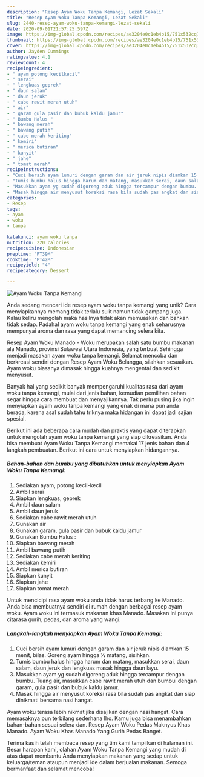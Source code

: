```yaml
---
description: "Resep Ayam Woku Tanpa Kemangi, Lezat Sekali"
title: "Resep Ayam Woku Tanpa Kemangi, Lezat Sekali"
slug: 2440-resep-ayam-woku-tanpa-kemangi-lezat-sekali
date: 2020-09-01T21:57:25.597Z
image: https://img-global.cpcdn.com/recipes/ae3204e0c1eb4b15/751x532cq70/ayam-woku-tanpa-kemangi-foto-resep-utama.jpg
thumbnail: https://img-global.cpcdn.com/recipes/ae3204e0c1eb4b15/751x532cq70/ayam-woku-tanpa-kemangi-foto-resep-utama.jpg
cover: https://img-global.cpcdn.com/recipes/ae3204e0c1eb4b15/751x532cq70/ayam-woku-tanpa-kemangi-foto-resep-utama.jpg
author: Jayden Cummings
ratingvalue: 4.1
reviewcount: 4
recipeingredient:
- " ayam potong kecilkecil"
- " serai"
- " lengkuas geprek"
- " daun salam"
- " daun jeruk"
- " cabe rawit merah utuh"
- " air"
- " garam gula pasir dan bubuk kaldu jamur"
- " Bumbu Halus "
- " bawang merah"
- " bawang putih"
- " cabe merah keriting"
- " kemiri"
- " merica butiran"
- " kunyit"
- " jahe"
- " tomat merah"
recipeinstructions:
- "Cuci bersih ayam lumuri dengan garam dan air jeruk nipis diamkan 15 menit, bilas. Goreng ayam hingga ½ matang, sisihkan."
- "Tumis bumbu halus hingga harum dan matang, masukkan serai, daun salam, daun jeruk dan lengkuas masak hingga daun layu."
- "Masukkan ayam yg sudah digoreng aduk hingga tercampur dengan bumbu. Tuang air, masukkan cabe rawit merah utuh dan bumbui dengan garam, gula pasir dan bubuk kaldu jamur."
- "Masak hingga air menyusut koreksi rasa bila sudah pas angkat dan siap dinikmati bersama nasi hangat."
categories:
- Resep
tags:
- ayam
- woku
- tanpa

katakunci: ayam woku tanpa 
nutrition: 220 calories
recipecuisine: Indonesian
preptime: "PT39M"
cooktime: "PT42M"
recipeyield: "4"
recipecategory: Dessert

---
```



![Ayam Woku Tanpa Kemangi](https://img-global.cpcdn.com/recipes/ae3204e0c1eb4b15/751x532cq70/ayam-woku-tanpa-kemangi-foto-resep-utama.jpg)

Anda sedang mencari ide resep ayam woku tanpa kemangi yang unik? Cara menyiapkannya memang tidak terlalu sulit namun tidak gampang juga. Kalau keliru mengolah maka hasilnya tidak akan memuaskan dan bahkan tidak sedap. Padahal ayam woku tanpa kemangi yang enak seharusnya mempunyai aroma dan rasa yang dapat memancing selera kita.

Resep Ayam Woku Manado - Woku merupakan salah satu bumbu makanan ala Manado, provinsi Sulawesi Utara Indonesia, yang terbuat Sehingga menjadi masakan ayam woku tanpa kemangi. Selamat mencoba dan berkreasi sendiri dengan Resep Ayam Woku Belangga, silahkan sesuaikan. Ayam woku biasanya dimasak hingga kuahnya mengental dan sedikit menyusut.

Banyak hal yang sedikit banyak mempengaruhi kualitas rasa dari ayam woku tanpa kemangi, mulai dari jenis bahan, kemudian pemilihan bahan segar hingga cara membuat dan menyajikannya. Tak perlu pusing jika ingin menyiapkan ayam woku tanpa kemangi yang enak di mana pun anda berada, karena asal sudah tahu triknya maka hidangan ini dapat jadi sajian spesial.


Berikut ini ada beberapa cara mudah dan praktis yang dapat diterapkan untuk mengolah ayam woku tanpa kemangi yang siap dikreasikan. Anda bisa membuat Ayam Woku Tanpa Kemangi memakai 17 jenis bahan dan 4 langkah pembuatan. Berikut ini cara untuk menyiapkan hidangannya.

<!--inarticleads1-->

##### Bahan-bahan dan bumbu yang dibutuhkan untuk menyiapkan Ayam Woku Tanpa Kemangi:

1. Sediakan  ayam, potong kecil-kecil
1. Ambil  serai
1. Siapkan  lengkuas, geprek
1. Ambil  daun salam
1. Ambil  daun jeruk
1. Sediakan  cabe rawit merah utuh
1. Gunakan  air
1. Gunakan  garam, gula pasir dan bubuk kaldu jamur
1. Gunakan  Bumbu Halus :
1. Siapkan  bawang merah
1. Ambil  bawang putih
1. Sediakan  cabe merah keriting
1. Sediakan  kemiri
1. Ambil  merica butiran
1. Siapkan  kunyit
1. Siapkan  jahe
1. Siapkan  tomat merah


Untuk mencicipi rasa ayam woku anda tidak harus terbang ke Manado. Anda bisa membuatnya sendiri di rumah dengan berbagai resep ayam woku. Ayam woku ini termasuk makanan khas Manado. Masakan ini punya citarasa gurih, pedas, dan aroma yang wangi. 

<!--inarticleads2-->

##### Langkah-langkah menyiapkan Ayam Woku Tanpa Kemangi:

1. Cuci bersih ayam lumuri dengan garam dan air jeruk nipis diamkan 15 menit, bilas. Goreng ayam hingga ½ matang, sisihkan.
1. Tumis bumbu halus hingga harum dan matang, masukkan serai, daun salam, daun jeruk dan lengkuas masak hingga daun layu.
1. Masukkan ayam yg sudah digoreng aduk hingga tercampur dengan bumbu. Tuang air, masukkan cabe rawit merah utuh dan bumbui dengan garam, gula pasir dan bubuk kaldu jamur.
1. Masak hingga air menyusut koreksi rasa bila sudah pas angkat dan siap dinikmati bersama nasi hangat.


Ayam woku terasa lebih nikmat jika disajikan dengan nasi hangat. Cara memasaknya pun terbilang sederhana lho. Kamu juga bisa menambahkan bahan-bahan sesuai selera dan. Resep Ayam Woku Pedas Maknyus Khas Manado. Ayam Woku Khas Manado Yang Gurih Pedas Banget. 

Terima kasih telah membaca resep yang tim kami tampilkan di halaman ini. Besar harapan kami, olahan Ayam Woku Tanpa Kemangi yang mudah di atas dapat membantu Anda menyiapkan makanan yang sedap untuk keluarga/teman ataupun menjadi ide dalam berjualan makanan. Semoga bermanfaat dan selamat mencoba!
